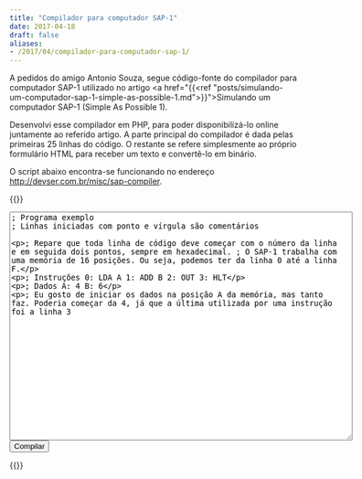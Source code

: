 ```yaml
---
title: "Compilador para computador SAP-1"
date: 2017-04-18
draft: false
aliases:
- /2017/04/compilador-para-computador-sap-1/
---
```

A pedidos do amigo Antonio Souza, segue código-fonte do compilador para computador SAP-1 utilizado no artigo <a href="{{<ref "posts/simulando-um-computador-sap-1-simple-as-possible-1.md">}}">Simulando um computador SAP-1 (Simple As Possible 1)</a>.

Desenvolvi esse compilador em PHP, para poder disponibilizá-lo online juntamente ao referido artigo. A parte principal do compilador é dada pelas primeiras 25 linhas do código. O restante se refere simplesmente ao próprio formulário HTML para receber um texto e convertê-lo em binário.

O script abaixo encontra-se funcionando no endereço http://devser.com.br/misc/sap-compiler.

{{<highlight php>}}
<?php
if (isset($_POST['code']) and $_POST['code']) {
    $uniqid = uniqid('', true);
    $output_atmel = "out/$uniqid.sap.tmp";
    $content = $_POST['code'];
    $content = str_replace(array('LDA', 'ADD', 'SUB', 'OUT', 'HLT', ' '), array('0', '1', '2', 'E0', 'F0', ''), $content);
    $lines = explode("\n", $content);
    $output_content = "";
    foreach ($lines as $line) {
        $line = trim($line);
        if ($line AND strpos($line, ";") === FALSE) {
            $parts = explode(":", $line);
            $address = $parts[0];
            $data = $parts[1];
            $formatted_line = '$A' . str_pad($address, '4', '0', STR_PAD_LEFT) . ', ' . str_pad($data, '2', '0', STR_PAD_LEFT) . "\n";
            $output_content .= $formatted_line;
        }
    }
    file_put_contents($output_atmel, $output_content);
    system("srec_cat -output $output_atmel.hex --Intel $output_atmel --Needham_Hexadecimal");
    unlink($output_atmel);
    header('Content-disposition: attachment; filename="SAP.hex"');
    readfile("$output_atmel.hex");
    unlink("$output_atmel.hex");
} else {
    header('Content-type: text/html; charset=utf-8');
?>
<html>
<head>
<title>Compilador SAP-1</title>
<style>
textarea{
    width: 600px;
    height: 400px;
}
</style>
</head>
<body>
<form method="post">
<textarea name="code">
; Programa exemplo
; Linhas iniciadas com ponto e vírgula são comentários
 
; Repare que toda linha de código deve começar com o número da linha e em seguida dois pontos, sempre em hexadecimal.
; O SAP-1 trabalha com uma memória de 16 posições. Ou seja, podemos ter da linha 0 até a linha F.
 
; Instruções
0: LDA A
1: ADD B
2: OUT
3: HLT
 
; Dados
A: 4
B: 6
 
; Eu gosto de iniciar os dados na posição A da memória, mas tanto faz. Poderia começar da 4, já que a última utilizada por uma instrução foi a linha 3
</textarea>
<input type="submit" value="Compilar"/>
</form>
</body>
</html>
<?php
}
?>
{{</highlight>}}
